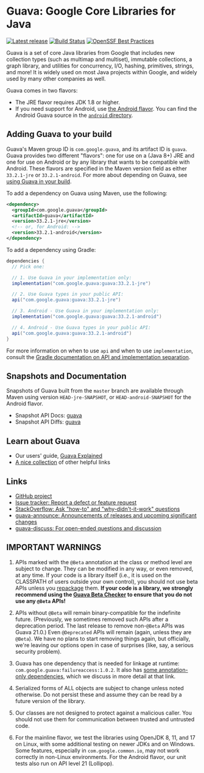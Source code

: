 # Guava: Google Core Libraries for Java

[![Latest release](https://img.shields.io/github/release/google/guava.svg)](https://github.com/google/guava/releases/latest)
[![Build Status](https://github.com/google/guava/workflows/CI/badge.svg?branch=master)](https://github.com/google/guava/actions)
[![OpenSSF Best Practices](https://bestpractices.coreinfrastructure.org/projects/7197/badge)](https://bestpractices.coreinfrastructure.org/projects/7197)


Guava is a set of core Java libraries from Google that includes new collection
types (such as multimap and multiset), immutable collections, a graph library,
and utilities for concurrency, I/O, hashing, primitives, strings, and more! It
is widely used on most Java projects within Google, and widely used by many
other companies as well.


Guava comes in two flavors:

*   The JRE flavor requires JDK 1.8 or higher.
*   If you need support for Android, use
    [the Android flavor](https://github.com/google/guava/wiki/Android). You can
    find the Android Guava source in the [`android` directory].

[`android` directory]: https://github.com/google/guava/tree/master/android

## Adding Guava to your build

Guava's Maven group ID is `com.google.guava`, and its artifact ID is `guava`.
Guava provides two different "flavors": one for use on a (Java 8+) JRE and one
for use on Android or by any library that wants to be compatible with Android.
These flavors are specified in the Maven version field as either `33.2.1-jre` or
`33.2.1-android`. For more about depending on Guava, see
[using Guava in your build].

To add a dependency on Guava using Maven, use the following:

```xml
<dependency>
  <groupId>com.google.guava</groupId>
  <artifactId>guava</artifactId>
  <version>33.2.1-jre</version>
  <!-- or, for Android: -->
  <version>33.2.1-android</version>
</dependency>
```

To add a dependency using Gradle:

```gradle
dependencies {
  // Pick one:

  // 1. Use Guava in your implementation only:
  implementation("com.google.guava:guava:33.2.1-jre")

  // 2. Use Guava types in your public API:
  api("com.google.guava:guava:33.2.1-jre")

  // 3. Android - Use Guava in your implementation only:
  implementation("com.google.guava:guava:33.2.1-android")

  // 4. Android - Use Guava types in your public API:
  api("com.google.guava:guava:33.2.1-android")
}
```

For more information on when to use `api` and when to use `implementation`,
consult the
[Gradle documentation on API and implementation separation](https://docs.gradle.org/current/userguide/java_library_plugin.html#sec:java_library_separation).

## Snapshots and Documentation

Snapshots of Guava built from the `master` branch are available through Maven
using version `HEAD-jre-SNAPSHOT`, or `HEAD-android-SNAPSHOT` for the Android
flavor.

-   Snapshot API Docs: [guava][guava-snapshot-api-docs]
-   Snapshot API Diffs: [guava][guava-snapshot-api-diffs]

## Learn about Guava

-   Our users' guide, [Guava Explained]
-   [A nice collection](https://www.tfnico.com/presentations/google-guava) of
    other helpful links

## Links

-   [GitHub project](https://github.com/google/guava)
-   [Issue tracker: Report a defect or feature request](https://github.com/google/guava/issues/new)
-   [StackOverflow: Ask "how-to" and "why-didn't-it-work" questions](https://stackoverflow.com/questions/ask?tags=guava+java)
-   [guava-announce: Announcements of releases and upcoming significant changes](https://groups.google.com/group/guava-announce)
-   [guava-discuss: For open-ended questions and discussion](https://groups.google.com/group/guava-discuss)

## IMPORTANT WARNINGS

1.  APIs marked with the `@Beta` annotation at the class or method level are
    subject to change. They can be modified in any way, or even removed, at any
    time. If your code is a library itself (i.e., it is used on the CLASSPATH of
    users outside your own control), you should not use beta APIs unless you
    [repackage] them. **If your code is a library, we strongly recommend using
    the [Guava Beta Checker] to ensure that you do not use any `@Beta` APIs!**

2.  APIs without `@Beta` will remain binary-compatible for the indefinite
    future. (Previously, we sometimes removed such APIs after a deprecation
    period. The last release to remove non-`@Beta` APIs was Guava 21.0.) Even
    `@Deprecated` APIs will remain (again, unless they are `@Beta`). We have no
    plans to start removing things again, but officially, we're leaving our
    options open in case of surprises (like, say, a serious security problem).

3.  Guava has one dependency that is needed for linkage at runtime:
    `com.google.guava:failureaccess:1.0.2`. It also has
    [some annotation-only dependencies][guava-deps], which we discuss in more
    detail at that link.

4.  Serialized forms of ALL objects are subject to change unless noted
    otherwise. Do not persist these and assume they can be read by a future
    version of the library.

5.  Our classes are not designed to protect against a malicious caller. You
    should not use them for communication between trusted and untrusted code.

6.  For the mainline flavor, we test the libraries using OpenJDK 8, 11, and 17
    on Linux, with some additional testing on newer JDKs and on Windows. Some
    features, especially in `com.google.common.io`, may not work correctly in
    non-Linux environments. For the Android flavor, our unit tests also run on
    API level 21 (Lollipop).

[guava-snapshot-api-docs]: https://guava.dev/releases/snapshot-jre/api/docs/
[guava-snapshot-api-diffs]: https://guava.dev/releases/snapshot-jre/api/diffs/
[Guava Explained]: https://github.com/google/guava/wiki/Home
[Guava Beta Checker]: https://github.com/google/guava-beta-checker

<!-- References -->

[using Guava in your build]: https://github.com/google/guava/wiki/UseGuavaInYourBuild
[repackage]: https://github.com/google/guava/wiki/UseGuavaInYourBuild#what-if-i-want-to-use-beta-apis-from-a-library-that-people-use-as-a-dependency
[guava-deps]: https://github.com/google/guava/wiki/UseGuavaInYourBuild#what-about-guavas-own-dependencies
